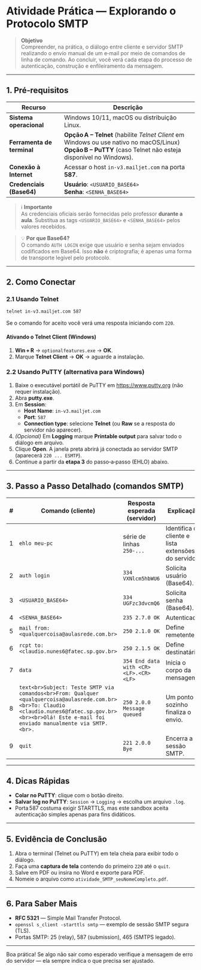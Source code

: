 # Atividade Prática — Explorando o Protocolo **SMTP**

> **Objetivo**  
> Compreender, na prática, o diálogo entre cliente e servidor SMTP realizando o envio manual de um e‑mail por meio de comandos de linha de comando. Ao concluir, você verá cada etapa do processo de autenticação, construção e enfileiramento da mensagem.

---

## 1. Pré‑requisitos

| Recurso | Descrição |
|---------|-----------|
| **Sistema operacional** | Windows 10/11, macOS ou distribuição Linux. |
| **Ferramenta de terminal** | **Opção A – Telnet** (habilite *Telnet Client* em Windows ou use nativo no macOS/Linux)<br>**Opção B – PuTTY** (caso Telnet não esteja disponível no Windows). |
| **Conexão à Internet** | Acessar o host `in-v3.mailjet.com` na porta **587**. |
| **Credenciais (Base64)** | **Usuário**: `<USUARIO_BASE64>`<br>**Senha**: `<SENHA_BASE64>` |

> ℹ️ **Importante**  
> As credenciais oficiais serão fornecidas pelo professor **durante a aula**. Substitua as tags `<USUARIO_BASE64>` e `<SENHA_BASE64>` pelos valores recebidos.

> 💡 **Por que Base64?**  
> O comando `AUTH LOGIN` exige que usuário e senha sejam enviados codificados em Base64. Isso **não** é criptografia; é apenas uma forma de transporte legível pelo protocolo.

---

## 2. Como Conectar

### 2.1 Usando Telnet

```bash
telnet in-v3.mailjet.com 587
```

Se o comando for aceito você verá uma resposta iniciando com `220`.

#### Ativando o Telnet Client (Windows)

1. **Win + R** → `optionalfeatures.exe` → **OK**.  
2. Marque **Telnet Client** → **OK** → aguarde a instalação.

### 2.2 Usando PuTTY (alternativa para Windows)

1. Baixe o executável portátil de PuTTY em <https://www.putty.org> (não requer instalação).  
2. Abra **putty.exe**.  
3. Em **Session**:  
   * **Host Name**: `in-v3.mailjet.com`  
   * **Port**: `587`  
   * **Connection type**: selecione **Telnet** (ou **Raw** se a resposta do servidor não aparecer).  
4. *(Opcional)* Em **Logging** marque **Printable output** para salvar todo o diálogo em arquivo.  
5. Clique **Open**. A janela preta abrirá já conectada ao servidor SMTP (aparecerá `220 ... ESMTP`).  
6. Continue a partir da **etapa 3** do passo‑a‑passo (EHLO) abaixo.

---

## 3. Passo a Passo Detalhado (comandos SMTP)

| # | Comando (cliente) | Resposta esperada (servidor) | Explicação |
|---|-------------------|------------------------------|------------|
| 1 | `ehlo meu-pc` | série de linhas `250-...` | Identifica o cliente e lista extensões do servidor. |
| 2 | `auth login` | `334 VXNlcm5hbWU6` | Solicita usuário (Base64). |
| 3 | `<USUARIO_BASE64>` | `334 UGFzc3dvcmQ6` | Solicita senha (Base64). |
| 4 | `<SENHA_BASE64>` | `235 2.7.0 OK` | Autenticado. |
| 5 | `mail from:<qualquercoisa@aulasrede.com.br>` | `250 2.1.0 OK` | Define remetente. |
| 6 | `rcpt to:<claudio.nunes6@fatec.sp.gov.br>` | `250 2.1.5 OK` | Define destinatário. |
| 7 | `data` | `354 End data with <CR><LF>.<CR><LF>` | Inicia o corpo da mensagem. |
| 8 | ```text<br>Subject: Teste SMTP via comandos<br>From: Qualquer <qualquercoisa@aulasrede.com.br><br>To: Claudio <claudio.nunes6@fatec.sp.gov.br><br><br>Olá! Este e‑mail foi enviado manualmente via SMTP.<br>.``` | `250 2.0.0 Message queued` | Um ponto sozinho finaliza o envio. |
| 9 | `quit` | `221 2.0.0 Bye` | Encerra a sessão SMTP. |

---

## 4. Dicas Rápidas

* **Colar no PuTTY**: clique com o botão direito.  
* **Salvar log no PuTTY**: `Session` → `Logging` → escolha um arquivo `.log`.  
* Porta 587 costuma exigir STARTTLS, mas este sandbox aceita autenticação simples apenas para fins didáticos.

---

## 5. Evidência de Conclusão

1. Abra o terminal (Telnet ou PuTTY) em tela cheia para exibir todo o diálogo.  
2. Faça uma **captura de tela** contendo do primeiro `220` até o `quit`.  
3. Salve em PDF ou insira no Word e exporte para PDF.  
4. Nomeie o arquivo como `atividade_SMTP_seuNomeCompleto.pdf`.

---

## 6. Para Saber Mais

* **RFC 5321** — Simple Mail Transfer Protocol.  
* `openssl s_client -starttls smtp` — exemplo de sessão SMTP segura (TLS).  
* Portas SMTP: 25 (relay), 587 (submission), 465 (SMTPS legado).

---

Boa prática! Se algo não sair como esperado verifique a mensagem de erro do servidor — ela sempre indica o que precisa ser ajustado.
